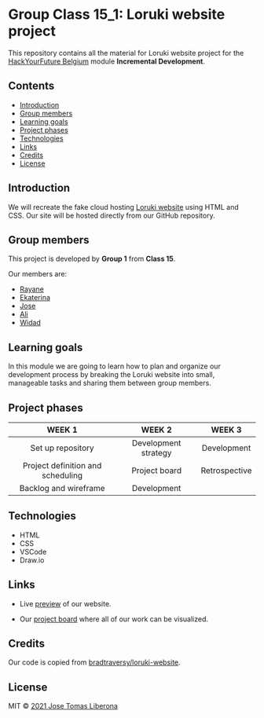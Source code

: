# Group Class 15_1: Loruki website project

This repository contains all the material for Loruki website project for the [HackYourFuture Belgium](https://hackyourfuture.be/) module **Incremental Development**.

## Contents

  - [Introduction](#introduction)
  - [Group members](#group-members)
  - [Learning goals](#learning-goals)
  - [Project phases](#project-phases)
  - [Technologies](#technologies)
  - [Links](#links)
  - [Credits](#credits)
  - [License](#license)

## Introduction

We will recreate the fake cloud hosting [Loruki website](https://github.com/bradtraversy/loruki-website) using HTML and CSS.
Our site will be hosted directly from our GitHub repository.

## Group members

This project is developed by **Group 1** from **Class 15**.

Our members are:

-  [Rayane](https://github.com/rayanejsilva)
-  [Ekaterina](https://github.com/katsmamina)
-  [Jose](https://github.com/JTLiberona)
-  [Ali](https://github.com/AliAbouteir)
-  [Widad](https://github.com/wadiawadia)

## Learning goals

In this module we are going to learn how to plan and organize our development process by breaking the Loruki website into small, manageable tasks and sharing them between group members.

## Project phases

|            **WEEK 1**             |      **WEEK 2**      |  **WEEK 3**   |
| :-------------------------------: | :------------------: | :-----------: |
|         Set up repository         | Development strategy |  Development  |
| Project definition and scheduling |    Project board     | Retrospective |
|       Backlog and wireframe       |     Development      |               |

## Technologies

-  HTML
-  CSS
-  VSCode
-  Draw.io

## Links

-  Live [preview](https://jtliberona.github.io/loruki-website/) of our website.

-  Our [project board](https://github.com/JTLiberona/loruki-website/projects/1) where all of our work can be visualized.


## Credits

Our code is copied from [bradtraversy/loruki-website](https://github.com/bradtraversy/loruki-website).


## License

MIT © [2021 Jose Tomas Liberona](https://github.com/JTLiberona/loruki-website/blob/main/LICENSE)
